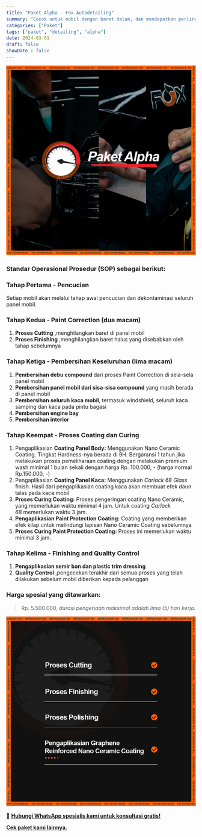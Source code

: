 ```yaml
---
title: "Paket Alpha - Fox Autodetailing"
summary: "Cocok untuk mobil dengan baret dalam, dan mendapatkan perlindungan dari coating yang mengandung graphene, sehingga lebih tahan terhadap baret dan kerak air."
categories: ["Paket"]
tags: ["paket", "detailing", "alpha"]
date: 2024-03-01
draft: false
showDate : false
---
```


![Thumbnail Paket Alpha - Fox Autodetailing](alpha.png)

### Standar Operasional Prosedur (SOP) sebagai berikut:

### **Tahap Pertama - Pencucian**

Setiap mobil akan melalui tahap awal pencucian dan dekontaminasi seluruh panel mobil.

### **Tahap Kedua - Paint Correction (dua macam)**

1.  **Proses Cutting** ,menghilangkan baret di panel mobil
2.  **Proses Finishing** ,menghilangkan baret halus yang disebabkan oleh tahap sebelumnya

### **Tahap Ketiga - Pembersihan Keseluruhan (lima macam)**

1.  **Pembersihan debu compound** dari proses Paint Correction di sela-sela panel mobil
2.  **Pembersihan panel mobil dari sisa-sisa compound** yang masih berada di panel mobil
3.  **Pembersihan seluruh kaca mobil**, termasuk windshield, seluruh kaca samping dan kaca pada pintu bagasi
4.  **Pembersihan engine bay**
5.  **Pembersihan interior**

### **Tahap Keempat - Proses Coating dan Curing**

1.  Pengaplikasian **Coating Panel Body:** Menggunakan Nano Ceramic Coating. Tingkat Hardness-nya berada di 9H. Bergaransi 1 tahun jika melakukan proses pemeliharaan coating dengan melakukan premium wash minimal 1 bulan sekali dengan harga Rp. 100.000, - (harga normal Rp.150.000, -)
2.  Pengaplikasian **Coating Panel Kaca:** Menggunakan _Carlack 68 Glass_ finish. Hasil dari pengaplikasian coating kaca akan membuat efek daun talas pada kaca mobil
3.  **Proses Curing Coating:** Proses pengeringan coating Nano Ceramic, yang memerlukan waktu minimal 4 jam. Untuk coating _Carlack 68_ memerlukan waktu 3 jam.
4.  **Pengaplikasian Paint Protection Coating:** Coating yang memberikan efek kilap untuk melindungi lapisan Nano Ceramic Coating sebelumnya
5.  **Proses Curing Paint Protection Coating:** Proses ini memerlukan waktu minimal 3 jam.

### **Tahap Kelima - Finishing and Quality Control**

1.  **Pengaplikasian semir ban dan plastic trim dressing**
2.  **Quality Control** ,pengecekan terakhir dari semua proses yang telah dilakukan sebelum mobil diberikan kepada pelanggan

### **Harga spesial yang ditawarkan:**
> Rp. 5.500.000, _durasi pengerjaan maksimal adalah lima (5) hari kerja._

![Sekilas Tentang Paket Alpha - Fox Autodetailing](alpha2.jpg)

📲 [**Hubungi WhatsApp spesialis kami untuk konsultasi gratis!**](https://wa.me/628113593118)

**[Cek paket kami lainnya.](https://foxautodetailing.co.id/)**